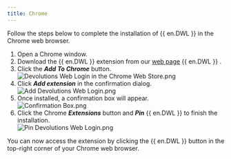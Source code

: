 ```yaml
---
title: Chrome
---
```

Follow the steps below to complete the installation of {{ en.DWL }} in the Chrome web browser.  

1. Open a Chrome window. 
1. Download the {{ en.DWL }} extension from our [web page](https://devolutions.net/web-login) {{ en.DWL }} . 
1. Click the ***Add To Chrome*** button.  
![Devolutions Web Login in the Chrome Web Store.png](/img/en/dwl/Dwl4001.png)
1. Click ***Add extension*** in the confirmation dialog.  
![Add Devolutions Web Login.png](/img/en/dwl/Dwl4002.png)
1. Once installed, a confirmation box will appear.  
![Confirmation Box.png](/img/en/dwl/Dwl4044.png)
1. Click the Chrome ***Extensions*** button and ***Pin***   {{ en.DWL }} to finish the installation.  
![Pin Devolutions Web Login.png](/img/en/dwl/Dwl4003.png)  

You can now access the extension by clicking the {{ en.DWL }} button in the top-right corner of your Chrome web browser. 

